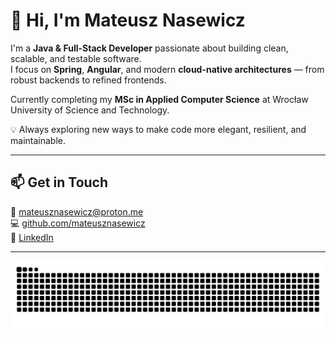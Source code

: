 # 👋 Hi, I'm Mateusz Nasewicz  

I'm a **Java & Full-Stack Developer** passionate about building clean, scalable, and testable software.  
I focus on **Spring**, **Angular**, and modern **cloud-native architectures** — from robust backends to refined frontends.  

Currently completing my **MSc in Applied Computer Science** at Wrocław University of Science and Technology.  

💡 Always exploring new ways to make code more elegant, resilient, and maintainable.  

---

## 📫 Get in Touch  
📧 [mateusznasewicz@proton.me](mailto:mateusznasewicz@proton.me)  
💻 [github.com/mateusznasewicz](https://github.com/mateusznasewicz)  
🔗 [LinkedIn](#)

---

<picture>
  <source media="(prefers-color-scheme: dark)" srcset="https://raw.githubusercontent.com/mateusznasewicz/mateusznasewicz/output/github-contribution-grid-snake-dark.svg">
  <source media="(prefers-color-scheme: light)" srcset="https://raw.githubusercontent.com/mateusznasewicz/mateusznasewicz/output/github-contribution-grid-snake.svg">
  <img alt="github contribution grid snake animation" src="https://raw.githubusercontent.com/mateusznasewicz/mateusznasewicz/output/github-contribution-grid-snake.svg">
</picture>
